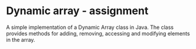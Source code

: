 # Dynamic array -  assignment
A simple implementation of a Dynamic Array class in Java. The class provides methods for adding, removing, accessing and modifying elements in the array.
